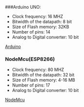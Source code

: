 ###Arduino UNO:
- Clock frequency: 16 MHZ
- Bitwidth of the datapath: 8 bit
- Size of Flash memory: 32KB
- Number of pins: 14
- Analog to Digital converter: 10 bit 

[Arduino](https://www.farnell.com/datasheets/1682209.pdf)

### NodeMcu(ESP8266)
- Clock frequency: 80 MHZ
- Bitwidth of the datapath: 32 bit
- Size of Flash memory: 4-16 MB
- Number of pins: 17
- Analog to Digital converter: 10 bit 

[NodeMcu](https://www.handsontec.com/pdf_learn/esp8266-V10.pdf)